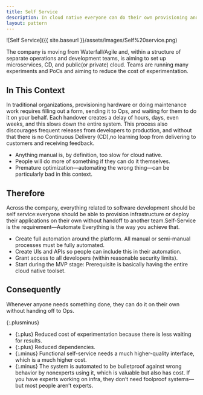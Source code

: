 ```yaml
---
title: Self Service
description: In cloud native everyone can do their own provisioning and deployment with no handoffs between teams
layout: pattern
---
```


![Self Service]({{ site.baseurl }}/assets/images/Self%20service.png)

The company is moving from Waterfall/Agile and, within a structure of separate operations and development teams, is aiming to set up microservices, CD, and public(or private) cloud. Teams are running many experiments and PoCs and aiming to reduce the cost of experimentation.

## In This Context

In traditional organizations, provisioning hardware or doing maintenance work requires filling out a form, sending it to Ops, and waiting for them to do it on your behalf. Each handover creates a delay of hours, days, even weeks, and this slows down the entire system. This process also discourages frequent releases from developers to production, and without that there is no Continuous Delivery (CD),no learning loop from delivering to customers and receiving feedback.

- Anything manual is, by definition, too slow for cloud native.
- People will do more of something if they can do it themselves.
- Premature optimization—automating the wrong thing—can be particularly bad in this context.

## Therefore

Across the company, everything related to software development should be self service:everyone should be able to provision infrastructure or deploy their applications on their own without handoff to another team.Self-Service is the requirement—Automate Everything is the way you achieve that.

- Create full automation around the platform. All manual or semi-manual processes must be fully automated.
- Create UIs and APIs so people can include this in their automation.
- Grant access to all developers (within reasonable security limits).
- Start during the MVP stage: Prerequisite is basically having the entire cloud native toolset.

## Consequently

Whenever anyone needs something done, they can do it on their own without handing off to Ops.

{:.plusminus}
- {:.plus} Reduced cost of experimentation because there is less waiting for results.
- {:.plus} Reduced dependencies.
- {:.minus} Functional self-service needs a much higher-quality interface, which is a much higher cost.
- {:.minus} The system is automated to be bulletproof against wrong behavior by nonexperts using it, which is valuable but also has cost. If you have experts working on infra, they don’t need foolproof systems—but most people aren’t experts.
